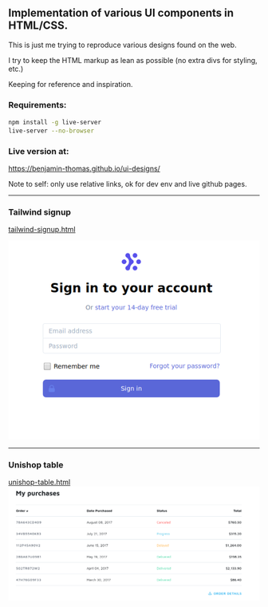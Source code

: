 ## Implementation of various UI components in HTML/CSS.

This is just me trying to reproduce various designs found on the web.

I try to keep the HTML markup as lean as possible (no extra
 divs for styling, etc.)

Keeping for reference and inspiration.

### Requirements:

```bash
npm install -g live-server
live-server --no-browser
```

### Live version at:

https://benjamin-thomas.github.io/ui-designs/

Note to self: only use relative links, ok for dev env and live github
 pages. 

---

### Tailwind signup

[tailwind-signup.html](tailwind-signup.html)

![Tailwind signup](results/tailwind-signup.png)

---

### Unishop table

[unishop-table.html](unishop-table.html)
![Unishop table](results/unishop-table.png)


